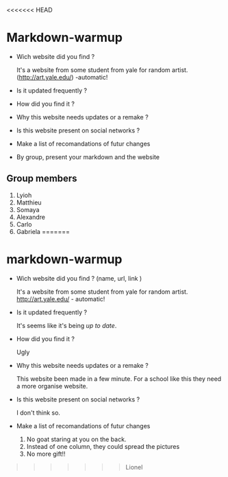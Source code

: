 <<<<<<< HEAD
# Markdown-warmup

* Wich website did you find ?

  It's a website from some student from yale for random artist.(http://art.yale.edu/) -automatic!


* Is it updated frequently ?

* How did you find it ?

* Why this website needs updates or a remake ?

* Is this website present on social networks ?

* Make a list of recomandations of futur changes

* By group, present your markdown and the website


## Group members

1. Lyioh
2. Matthieu
3. Somaya
4. Alexandre
5. Carlo
6. Gabriela
=======
# markdown-warmup


* Wich website did you find ? (name, url, link )
    
	It's a website from some student from yale for random artist.
	http://art.yale.edu/ - automatic!
	
* Is it updated frequently ?

	It's seems like it's being *up to date*.

* How did you find it ?

	Ugly

* Why this website needs updates or a remake ?

	This website been made in a few minute. For a school like this they need a more organise website.

* Is this website present on social networks ?

	I don't think so.

* Make a list of recomandations of futur changes

	1. No goat staring at you on the back.
	1. Instead of one column, they could spread the pictures
	1. No more gift!!

>>>>>>> Lionel
